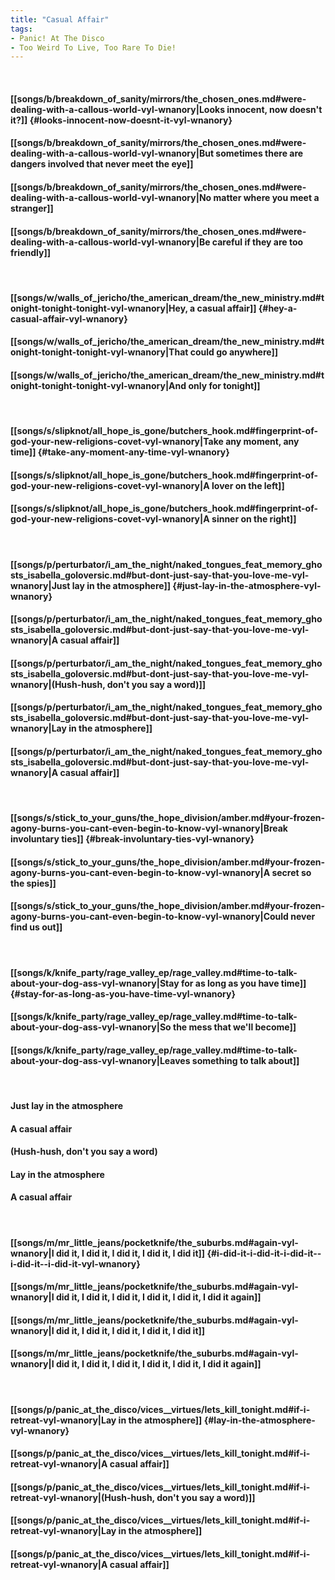 ```yaml
---
title: "Casual Affair"
tags:
- Panic! At The Disco
- Too Weird To Live, Too Rare To Die!
---
```

&nbsp;
#### [[songs/b/breakdown_of_sanity/mirrors/the_chosen_ones.md#were-dealing-with-a-callous-world-vyl-wnanory|Looks innocent, now doesn't it?]] {#looks-innocent-now-doesnt-it-vyl-wnanory}
#### [[songs/b/breakdown_of_sanity/mirrors/the_chosen_ones.md#were-dealing-with-a-callous-world-vyl-wnanory|But sometimes there are dangers involved that never meet the eye]]
#### [[songs/b/breakdown_of_sanity/mirrors/the_chosen_ones.md#were-dealing-with-a-callous-world-vyl-wnanory|No matter where you meet a stranger]]
#### [[songs/b/breakdown_of_sanity/mirrors/the_chosen_ones.md#were-dealing-with-a-callous-world-vyl-wnanory|Be careful if they are too friendly]]
&nbsp;
#### [[songs/w/walls_of_jericho/the_american_dream/the_new_ministry.md#tonight-tonight-tonight-vyl-wnanory|Hey, a casual affair]] {#hey-a-casual-affair-vyl-wnanory}
#### [[songs/w/walls_of_jericho/the_american_dream/the_new_ministry.md#tonight-tonight-tonight-vyl-wnanory|That could go anywhere]]
#### [[songs/w/walls_of_jericho/the_american_dream/the_new_ministry.md#tonight-tonight-tonight-vyl-wnanory|And only for tonight]]
&nbsp;
#### [[songs/s/slipknot/all_hope_is_gone/butchers_hook.md#fingerprint-of-god-your-new-religions-covet-vyl-wnanory|Take any moment, any time]] {#take-any-moment-any-time-vyl-wnanory}
#### [[songs/s/slipknot/all_hope_is_gone/butchers_hook.md#fingerprint-of-god-your-new-religions-covet-vyl-wnanory|A lover on the left]]
#### [[songs/s/slipknot/all_hope_is_gone/butchers_hook.md#fingerprint-of-god-your-new-religions-covet-vyl-wnanory|A sinner on the right]]
&nbsp;
#### [[songs/p/perturbator/i_am_the_night/naked_tongues_feat_memory_ghosts_isabella_goloversic.md#but-dont-just-say-that-you-love-me-vyl-wnanory|Just lay in the atmosphere]] {#just-lay-in-the-atmosphere-vyl-wnanory}
#### [[songs/p/perturbator/i_am_the_night/naked_tongues_feat_memory_ghosts_isabella_goloversic.md#but-dont-just-say-that-you-love-me-vyl-wnanory|A casual affair]]
#### [[songs/p/perturbator/i_am_the_night/naked_tongues_feat_memory_ghosts_isabella_goloversic.md#but-dont-just-say-that-you-love-me-vyl-wnanory|(Hush-hush, don't you say a word)]]
#### [[songs/p/perturbator/i_am_the_night/naked_tongues_feat_memory_ghosts_isabella_goloversic.md#but-dont-just-say-that-you-love-me-vyl-wnanory|Lay in the atmosphere]]
#### [[songs/p/perturbator/i_am_the_night/naked_tongues_feat_memory_ghosts_isabella_goloversic.md#but-dont-just-say-that-you-love-me-vyl-wnanory|A casual affair]]
&nbsp;
#### [[songs/s/stick_to_your_guns/the_hope_division/amber.md#your-frozen-agony-burns-you-cant-even-begin-to-know-vyl-wnanory|Break involuntary ties]] {#break-involuntary-ties-vyl-wnanory}
#### [[songs/s/stick_to_your_guns/the_hope_division/amber.md#your-frozen-agony-burns-you-cant-even-begin-to-know-vyl-wnanory|A secret so the spies]]
#### [[songs/s/stick_to_your_guns/the_hope_division/amber.md#your-frozen-agony-burns-you-cant-even-begin-to-know-vyl-wnanory|Could never find us out]]
&nbsp;
#### [[songs/k/knife_party/rage_valley_ep/rage_valley.md#time-to-talk-about-your-dog-ass-vyl-wnanory|Stay for as long as you have time]] {#stay-for-as-long-as-you-have-time-vyl-wnanory}
#### [[songs/k/knife_party/rage_valley_ep/rage_valley.md#time-to-talk-about-your-dog-ass-vyl-wnanory|So the mess that we'll become]]
#### [[songs/k/knife_party/rage_valley_ep/rage_valley.md#time-to-talk-about-your-dog-ass-vyl-wnanory|Leaves something to talk about]]
&nbsp;
#### Just lay in the atmosphere
#### A casual affair
#### (Hush-hush, don't you say a word)
#### Lay in the atmosphere
#### A casual affair
&nbsp;
#### [[songs/m/mr_little_jeans/pocketknife/the_suburbs.md#again-vyl-wnanory|I did it, I did it, I did it,  I did it,  I did it]] {#i-did-it-i-did-it-i-did-it--i-did-it--i-did-it-vyl-wnanory}
#### [[songs/m/mr_little_jeans/pocketknife/the_suburbs.md#again-vyl-wnanory|I did it, I did it, I did it,  I did it,  I did it,  I did it again]]
#### [[songs/m/mr_little_jeans/pocketknife/the_suburbs.md#again-vyl-wnanory|I did it, I did it, I did it,  I did it,  I did it]]
#### [[songs/m/mr_little_jeans/pocketknife/the_suburbs.md#again-vyl-wnanory|I did it, I did it, I did it,  I did it,  I did it,  I did it again]]
&nbsp;
#### [[songs/p/panic_at_the_disco/vices__virtues/lets_kill_tonight.md#if-i-retreat-vyl-wnanory|Lay in the atmosphere]] {#lay-in-the-atmosphere-vyl-wnanory}
#### [[songs/p/panic_at_the_disco/vices__virtues/lets_kill_tonight.md#if-i-retreat-vyl-wnanory|A casual affair]]
#### [[songs/p/panic_at_the_disco/vices__virtues/lets_kill_tonight.md#if-i-retreat-vyl-wnanory|(Hush-hush, don't you say a word)]]
#### [[songs/p/panic_at_the_disco/vices__virtues/lets_kill_tonight.md#if-i-retreat-vyl-wnanory|Lay in the atmosphere]]
#### [[songs/p/panic_at_the_disco/vices__virtues/lets_kill_tonight.md#if-i-retreat-vyl-wnanory|A casual affair]]
